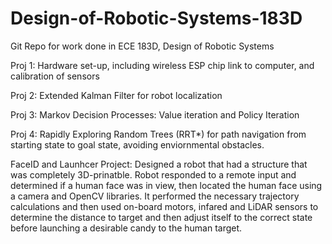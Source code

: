 # Design-of-Robotic-Systems-183D
Git Repo for work done in ECE 183D, Design of Robotic Systems

Proj 1: Hardware set-up, including wireless ESP chip link to computer, and calibration of sensors 

Proj 2: Extended Kalman Filter for robot localization 

Proj 3: Markov Decision Processes: Value iteration and Policy Iteration 

Proj 4: Rapidly Exploring Random Trees (RRT*) for path navigation from starting state to goal state, avoiding enviornmental obstacles.

FaceID and Launhcer Project: 
Designed a robot that had a structure that was completely 3D-prinatble. Robot responded to a remote input and determined if a human face was in view, then located the human face using a camera and OpenCV libraries. It performed the necessary trajectory calculations and then used on-board motors, infared and LiDAR sensors to determine the distance to target and then adjust itself to the correct state before launching a desirable candy to the human target.
